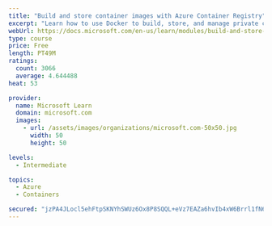 ```yaml
---
title: "Build and store container images with Azure Container Registry"
excerpt: "Learn how to use Docker to build, store, and manage private container images with the Azure Container Registry."
webUrl: https://docs.microsoft.com/en-us/learn/modules/build-and-store-container-images/
type: course
price: Free
length: PT49M
ratings:
  count: 3066
  average: 4.644488
heat: 53

provider:
  name: Microsoft Learn
  domain: microsoft.com
  images:
    - url: /assets/images/organizations/microsoft.com-50x50.jpg
      width: 50
      height: 50

levels:
  - Intermediate

topics:
  - Azure
  - Containers

secured: "jzPA4JLocl5ehFtpSKNYhSWUz6Ox8P8SQQL+eVz7EAZa6hvIb4xW6Brrl1fN6nX26fVOnLlsq69yhlMR7VxIpYgCLIHOEf5eIHVyRRt6/MyfSgEHQ9s8Fky91kNWLmnJP9PxNqziPYIcH8qcf6sodGCJvkO/iQ8wG+mfqM3t1huiGJ9OrDEPxZTmGz89cDMsMwNg/inV7pIqAUPi1jHri9xkCzOKF/WUFRiiTBgGWHQSZ4tvlUR6evVIX/dC1RopEOMHlovy/aJdcTodHaVKx6LQRkDzJZwU3ru9rnfxErovXOc4N62EmesiaPmaC+tgseY2WSssSNOFdFEj/ENMufs4tfXq+VfKi7MoNGp6E3FCTZp3Ia227wrNmt3jpjEc9+faKXsMwR/DSmreMBmcW2zpbrfYVIU1Pi3parXyKxI=;i38VpnpRXbwyxLWHkFqSiw=="
---
```


